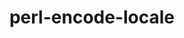 ---
title: "perl-encode-locale"
layout: cache
categories: [package, develop]
meta: {"versions": ["1.05"], "compilers": ["gcc@=7.3.1"], "oss": ["amzn2"], "platforms": ["linux"], "targets": ["aarch64", "neoverse_n1", "x86_64_v3"], "stacks": ["aws-ahug", "aws-ahug-aarch64", "root"], "num_specs": 9, "num_specs_by_stack": {"root": 9, "aws-ahug-aarch64": 8, "aws-ahug": 1}}
spec_details: [{"hash": "rl2o57bcgvzxp3ubv3m726b76rdt53iy", "compiler": "gcc@=7.3.1", "versions": ["1.05"], "os": "amzn2", "platform": "linux", "target": "aarch64", "variants": ["build_system=perl"], "stacks": ["root", "aws-ahug-aarch64"], "size": "-", "tarball": "https://binaries.spack.io/develop/build_cache/linux-amzn2-aarch64/gcc-7.3.1/perl-encode-locale-1.05/linux-amzn2-aarch64-gcc-7.3.1-perl-encode-locale-1.05-rl2o57bcgvzxp3ubv3m726b76rdt53iy.spack"}, {"hash": "kst6vmdzude5imh3lu4jxqor5nfzyesa", "compiler": "gcc@=7.3.1", "versions": ["1.05"], "os": "amzn2", "platform": "linux", "target": "aarch64", "variants": ["build_system=perl"], "stacks": ["root", "aws-ahug-aarch64"], "size": "-", "tarball": "https://binaries.spack.io/develop/build_cache/linux-amzn2-aarch64/gcc-7.3.1/perl-encode-locale-1.05/linux-amzn2-aarch64-gcc-7.3.1-perl-encode-locale-1.05-kst6vmdzude5imh3lu4jxqor5nfzyesa.spack"}, {"hash": "5xrpwe7zirxgxomfyn7x6zyf3pjcyk34", "compiler": "gcc@=7.3.1", "versions": ["1.05"], "os": "amzn2", "platform": "linux", "target": "aarch64", "variants": ["build_system=perl"], "stacks": ["root", "aws-ahug-aarch64"], "size": "-", "tarball": "https://binaries.spack.io/develop/build_cache/linux-amzn2-aarch64/gcc-7.3.1/perl-encode-locale-1.05/linux-amzn2-aarch64-gcc-7.3.1-perl-encode-locale-1.05-5xrpwe7zirxgxomfyn7x6zyf3pjcyk34.spack"}, {"hash": "abevjplcaxaniyyncsypdpui6nl57exx", "compiler": "gcc@=7.3.1", "versions": ["1.05"], "os": "amzn2", "platform": "linux", "target": "aarch64", "variants": ["build_system=perl"], "stacks": ["root", "aws-ahug-aarch64"], "size": "-", "tarball": "https://binaries.spack.io/develop/build_cache/linux-amzn2-aarch64/gcc-7.3.1/perl-encode-locale-1.05/linux-amzn2-aarch64-gcc-7.3.1-perl-encode-locale-1.05-abevjplcaxaniyyncsypdpui6nl57exx.spack"}, {"hash": "mnhs4kmq2oqil2zar2mdrgrug4polqcg", "compiler": "gcc@=7.3.1", "versions": ["1.05"], "os": "amzn2", "platform": "linux", "target": "neoverse_n1", "variants": ["build_system=perl"], "stacks": ["root", "aws-ahug-aarch64"], "size": "-", "tarball": "https://binaries.spack.io/develop/build_cache/linux-amzn2-neoverse_n1/gcc-7.3.1/perl-encode-locale-1.05/linux-amzn2-neoverse_n1-gcc-7.3.1-perl-encode-locale-1.05-mnhs4kmq2oqil2zar2mdrgrug4polqcg.spack"}, {"hash": "gswioybsmcisimfjtk2cl53kybmqojib", "compiler": "gcc@=7.3.1", "versions": ["1.05"], "os": "amzn2", "platform": "linux", "target": "neoverse_n1", "variants": ["build_system=perl"], "stacks": ["root", "aws-ahug-aarch64"], "size": "-", "tarball": "https://binaries.spack.io/develop/build_cache/linux-amzn2-neoverse_n1/gcc-7.3.1/perl-encode-locale-1.05/linux-amzn2-neoverse_n1-gcc-7.3.1-perl-encode-locale-1.05-gswioybsmcisimfjtk2cl53kybmqojib.spack"}, {"hash": "q4gsqi344gtslkyrlkbe3ihw7dr44hzz", "compiler": "gcc@=7.3.1", "versions": ["1.05"], "os": "amzn2", "platform": "linux", "target": "neoverse_n1", "variants": ["build_system=perl"], "stacks": ["root", "aws-ahug-aarch64"], "size": "-", "tarball": "https://binaries.spack.io/develop/build_cache/linux-amzn2-neoverse_n1/gcc-7.3.1/perl-encode-locale-1.05/linux-amzn2-neoverse_n1-gcc-7.3.1-perl-encode-locale-1.05-q4gsqi344gtslkyrlkbe3ihw7dr44hzz.spack"}, {"hash": "6qh6ygprnsdjuns33g34zrm565zyq7tx", "compiler": "gcc@=7.3.1", "versions": ["1.05"], "os": "amzn2", "platform": "linux", "target": "neoverse_n1", "variants": ["build_system=perl"], "stacks": ["root", "aws-ahug-aarch64"], "size": "-", "tarball": "https://binaries.spack.io/develop/build_cache/linux-amzn2-neoverse_n1/gcc-7.3.1/perl-encode-locale-1.05/linux-amzn2-neoverse_n1-gcc-7.3.1-perl-encode-locale-1.05-6qh6ygprnsdjuns33g34zrm565zyq7tx.spack"}, {"hash": "5cmf3a6b4qjc5twcmt57hpju32rn6ulc", "compiler": "gcc@=7.3.1", "versions": ["1.05"], "os": "amzn2", "platform": "linux", "target": "x86_64_v3", "variants": ["build_system=perl"], "stacks": ["root", "aws-ahug"], "size": "-", "tarball": "https://binaries.spack.io/develop/build_cache/linux-amzn2-x86_64_v3/gcc-7.3.1/perl-encode-locale-1.05/linux-amzn2-x86_64_v3-gcc-7.3.1-perl-encode-locale-1.05-5cmf3a6b4qjc5twcmt57hpju32rn6ulc.spack"}]
---